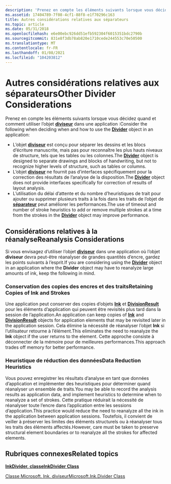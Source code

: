 ```yaml
---
description: 'Prenez en compte les éléments suivants lorsque vous décidez quand et comment utiliser l’objet diviseur dans une application :'
ms.assetid: 17404789-7f08-4cf1-88f8-e1f70296c163
title: Autres considérations relatives aux séparateurs
ms.topic: article
ms.date: 05/31/2018
ms.openlocfilehash: e6e00ebc926dd51efb592304f6015351bdc2790b
ms.sourcegitcommit: 831e8f3db78ab820e1710cede244553c70e50500
ms.translationtype: MT
ms.contentlocale: fr-FR
ms.lasthandoff: 01/08/2021
ms.locfileid: "104203812"
---
```

# <a name="other-divider-considerations"></a><span data-ttu-id="2470b-103">Autres considérations relatives aux séparateurs</span><span class="sxs-lookup"><span data-stu-id="2470b-103">Other Divider Considerations</span></span>

<span data-ttu-id="2470b-104">Prenez en compte les éléments suivants lorsque vous décidez quand et comment utiliser l’objet [**diviseur**](inkdivider-class.md) dans une application :</span><span class="sxs-lookup"><span data-stu-id="2470b-104">Consider the following when deciding when and how to use the [**Divider**](inkdivider-class.md) object in an application:</span></span>

-   <span data-ttu-id="2470b-105">L’objet [**diviseur**](inkdivider-class.md) est conçu pour séparer les dessins et les blocs d’écriture manuscrite, mais pas pour reconnaître les plus hauts niveaux de structure, tels que les tables ou les colonnes.</span><span class="sxs-lookup"><span data-stu-id="2470b-105">The [**Divider**](inkdivider-class.md) object is designed to separate drawings and blocks of handwriting, but not to recognize higher levels of structure, such as tables or columns.</span></span>
-   <span data-ttu-id="2470b-106">L’objet [**diviseur**](inkdivider-class.md) ne fournit pas d’interfaces spécifiquement pour la correction des résultats de l’analyse de la disposition.</span><span class="sxs-lookup"><span data-stu-id="2470b-106">The [**Divider**](inkdivider-class.md) object does not provide interfaces specifically for correction of results of layout analysis.</span></span>
-   <span data-ttu-id="2470b-107">L’utilisation du délai d’attente et du nombre d’heuristiques de trait pour ajouter ou supprimer plusieurs traits à la fois dans les traits de l’objet de [**séparateur**](inkdivider-class.md) peut améliorer les performances.</span><span class="sxs-lookup"><span data-stu-id="2470b-107">The use of timeout and number of stroke heuristics to add or remove multiple strokes at a time from the strokes in the [**Divider**](inkdivider-class.md) object may improve performance.</span></span>

## <a name="reanalysis-considerations"></a><span data-ttu-id="2470b-108">Considérations relatives à la réanalyse</span><span class="sxs-lookup"><span data-stu-id="2470b-108">Reanalysis Considerations</span></span>

<span data-ttu-id="2470b-109">Si vous envisagez d’utiliser l’objet [**diviseur**](inkdivider-class.md) dans une application où l’objet **diviseur** devra peut-être réanalyser de grandes quantités d’encre, gardez les points suivants à l’esprit.</span><span class="sxs-lookup"><span data-stu-id="2470b-109">If you are considering using the [**Divider**](inkdivider-class.md) object in an application where the **Divider** object may have to reanalyze large amounts of ink, keep the following in mind.</span></span>

### <a name="retaining-copies-of-ink-and-strokes"></a><span data-ttu-id="2470b-110">Conservation des copies des encres et des traits</span><span class="sxs-lookup"><span data-stu-id="2470b-110">Retaining Copies of Ink and Strokes</span></span>

<span data-ttu-id="2470b-111">Une application peut conserver des copies d’objets [**Ink**](inkdisp-class.md) et [**DivisionResult**](/windows/desktop/api/msinkaut15/nn-msinkaut15-iinkdivisionresult) pour les éléments d’application qui peuvent être revisités plus tard dans la session de l’application.</span><span class="sxs-lookup"><span data-stu-id="2470b-111">An application can keep copies of [**Ink**](inkdisp-class.md) and [**DivisionResult**](/windows/desktop/api/msinkaut15/nn-msinkaut15-iinkdivisionresult) objects for application elements that may be revisited later in the application session.</span></span> <span data-ttu-id="2470b-112">Cela élimine la nécessité de réanalyser l’objet **Ink** si l’utilisateur retourne à l’élément.</span><span class="sxs-lookup"><span data-stu-id="2470b-112">This eliminates the need to reanalyze the **Ink** object if the user returns to the element.</span></span> <span data-ttu-id="2470b-113">Cette approche consiste à déconnecter de la mémoire pour de meilleures performances.</span><span class="sxs-lookup"><span data-stu-id="2470b-113">This approach trades off memory for better performance.</span></span>

### <a name="data-reduction-heuristics"></a><span data-ttu-id="2470b-114">Heuristique de réduction des données</span><span class="sxs-lookup"><span data-stu-id="2470b-114">Data Reduction Heuristics</span></span>

<span data-ttu-id="2470b-115">Vous pouvez enregistrer les résultats d’analyse en tant que données d’application et implémenter des heuristiques pour déterminer quand réanalyser un ensemble de traits.</span><span class="sxs-lookup"><span data-stu-id="2470b-115">You may be able to record the analysis results as application data, and implement heuristics to determine when to reanalyze a set of strokes.</span></span> <span data-ttu-id="2470b-116">Cette pratique réduirait la nécessité de réanalyser toute l’encre dans l’application entre les sessions d’application.</span><span class="sxs-lookup"><span data-stu-id="2470b-116">This practice would reduce the need to reanalyze all the ink in the application between application sessions.</span></span> <span data-ttu-id="2470b-117">Toutefois, il convient de veiller à préserver les limites des éléments structurels ou à réanalyser tous les traits des éléments affectés.</span><span class="sxs-lookup"><span data-stu-id="2470b-117">However, care must be taken to preserve structural element boundaries or to reanalyze all the strokes for affected elements.</span></span>

## <a name="related-topics"></a><span data-ttu-id="2470b-118">Rubriques connexes</span><span class="sxs-lookup"><span data-stu-id="2470b-118">Related topics</span></span>

<dl> <dt>

[<span data-ttu-id="2470b-119">**InkDivider, classe**</span><span class="sxs-lookup"><span data-stu-id="2470b-119">**InkDivider Class**</span></span>](inkdivider-class.md)
</dt> <dt>

<span data-ttu-id="2470b-120">[Classe Microsoft. Ink. diviseur](/previous-versions/ms583616(v=vs.100))</span><span class="sxs-lookup"><span data-stu-id="2470b-120">[Microsoft.Ink.Divider Class](/previous-versions/ms583616(v=vs.100))</span></span>
</dt> </dl>

 

 
